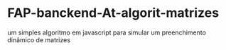 # FAP-banckend-At-algorit-matrizes
um simples algoritmo em javascript para simular um preenchimento dinâmico de matrizes 
